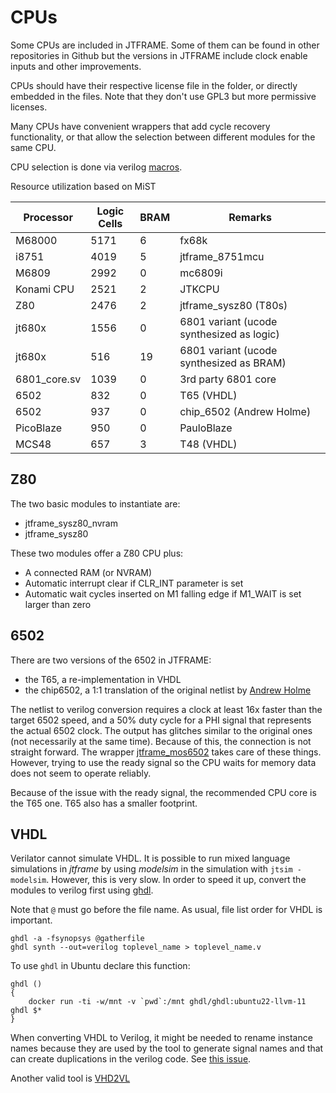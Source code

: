 # CPUs

Some CPUs are included in JTFRAME. Some of them can be found in other repositories in Github but the versions in JTFRAME include clock enable inputs and other improvements.

CPUs should have their respective license file in the folder, or directly embedded in the files. Note that they don't use GPL3 but more permissive licenses.

Many CPUs have convenient wrappers that add cycle recovery functionality, or
that allow the selection between different modules for the same CPU.

CPU selection is done via verilog [macros](macros.md).

Resource utilization based on MiST

Processor   | Logic Cells  |  BRAM |  Remarks
------------|--------------|-------|-----------------
M68000      |  5171        |    6  |  fx68k
i8751       |  4019        |    5  |  jtframe_8751mcu
M6809       |  2992        |    0  |  mc6809i
Konami CPU  |  2521        |    2  |  JTKCPU
Z80         |  2476        |    2  |  jtframe_sysz80 (T80s)
jt680x      |  1556        |    0  |  6801 variant (ucode synthesized as logic)
jt680x      |   516        |   19  |  6801 variant (ucode synthesized as BRAM)
6801_core.sv|  1039        |    0  |  3rd party 6801 core
6502        |   832        |    0  |  T65 (VHDL)
6502        |   937        |    0  |  chip_6502 (Andrew Holme)
PicoBlaze   |   950        |    0  |  PauloBlaze
MCS48       |   657        |    3  |  T48 (VHDL)

## Z80

The two basic modules to instantiate are:

- jtframe_sysz80_nvram
- jtframe_sysz80

These two modules offer a Z80 CPU plus:

- A connected RAM (or NVRAM)
- Automatic interrupt clear if CLR_INT parameter is set
- Automatic wait cycles inserted on M1 falling edge if M1_WAIT is set larger than zero

## 6502

There are two versions of the 6502 in JTFRAME:

- the T65, a re-implementation in VHDL
- the chip6502, a 1:1 translation of the original netlist by [Andrew Holme](http://www.aholme.co.uk/6502/Main.htm)

The netlist to verilog conversion requires a clock at least 16x faster than the target 6502 speed, and a 50% duty cycle for a PHI signal that represents the actual 6502 clock. The output has glitches similar to the original ones (not necessarily at the same time). Because of this, the connection is not straight forward. The wrapper [jtframe_mos6502](../hdl/cpu/jtframe_mos6502.v) takes care of these things. However, trying to use the ready signal so the CPU waits for memory data does not seem to operate reliably.

Because of the issue with the ready signal, the recommended CPU core is the T65 one. T65 also has a smaller footprint.

## VHDL

Verilator cannot simulate VHDL. It is possible to run mixed language simulations in _jtframe_ by using _modelsim_ in the simulation with `jtsim -modelsim`. However, this is very slow. In order to speed it up, convert the modules to verilog first using [ghdl](https://github.com/ghdl).

Note that `@` must go before the file name. As usual, file list order for VHDL is important.

```
ghdl -a -fsynopsys @gatherfile
ghdl synth --out=verilog toplevel_name > toplevel_name.v
```

To use `ghdl` in Ubuntu declare this function:

```
ghdl ()
{
    docker run -ti -w/mnt -v `pwd`:/mnt ghdl/ghdl:ubuntu22-llvm-11 ghdl $*
}
```

When converting VHDL to Verilog, it might be needed to rename instance names because they are used by the tool to generate signal names and that can create duplications in the verilog code. See [this issue](https://github.com/ghdl/ghdl/issues/2329).

Another valid tool is [VHD2VL](https://github.com/ldoolitt/vhd2vl)
